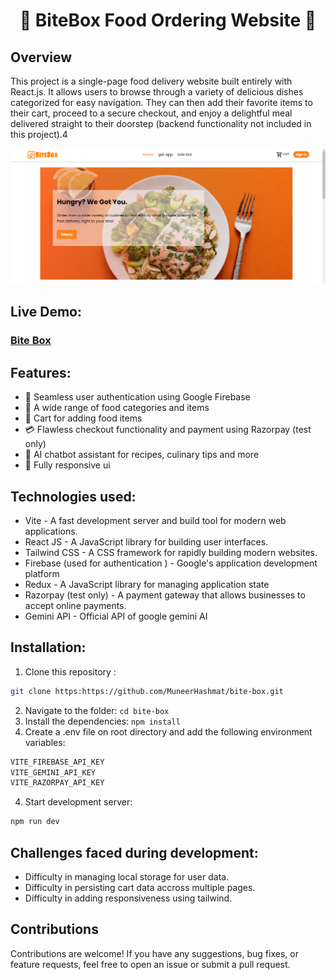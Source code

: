 <h1 align="center">🌟 BiteBox Food Ordering Website 🌟</h1>

## Overview

This project is a single-page food delivery website built entirely with React.js. It allows users to browse through a variety of delicious dishes categorized for easy navigation. They can then add their favorite items to their cart, proceed to a secure checkout, and enjoy a delightful meal delivered straight to their doorstep (backend functionality not included in this project).4

![image](./src/assets/screenshots/1.png)

## Live Demo:

### [Bite Box](https://bite-box-five.vercel.app/)

## Features:

- 🔐 Seamless user authentication using Google Firebase
- 🍔 A wide range of food categories and items
- 🛒 Cart for adding food items
- 💳 Flawless checkout functionality and payment using Razorpay (test only)
- 🤖 AI chatbot assistant for recipes, culinary tips and more
- 📱 Fully responsive ui

## Technologies used:

- Vite - A fast development server and build tool for modern web applications.
- React JS - A JavaScript library for building user interfaces.
- Tailwind CSS - A CSS framework for rapidly building modern websites.
- Firebase (used for authentication ) - Google's application development platform
- Redux - A JavaScript library for managing application state
- Razorpay (test only) - A payment gateway that allows businesses to accept online payments.
- Gemini API - Official API of google gemini AI

## Installation:

1. Clone this repository :

```bash
git clone https:https://github.com/MuneerHashmat/bite-box.git
```

2. Navigate to the folder: `cd bite-box`
3. Install the dependencies: `npm install`
4. Create a .env file on root directory and add the following environment variables:

```bash
VITE_FIREBASE_API_KEY
VITE_GEMINI_API_KEY
VITE_RAZORPAY_API_KEY
```

4. Start development server:

```bash
npm run dev
```

## Challenges faced during development:

- Difficulty in managing local storage for user data.
- Difficulty in persisting cart data accross multiple pages.
- Difficulty in adding responsiveness using tailwind.

## Contributions

Contributions are welcome! If you have any suggestions, bug fixes, or feature requests, feel free to open an issue or submit a pull request.
